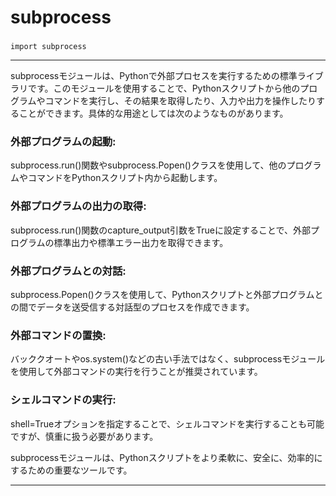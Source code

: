 # subprocess
### 

```
import subprocess
```
---
subprocessモジュールは、Pythonで外部プロセスを実行するための標準ライブラリです。このモジュールを使用することで、Pythonスクリプトから他のプログラムやコマンドを実行し、その結果を取得したり、入力や出力を操作したりすることができます。具体的な用途としては次のようなものがあります。

### 外部プログラムの起動: 
subprocess.run()関数やsubprocess.Popen()クラスを使用して、他のプログラムやコマンドをPythonスクリプト内から起動します。
### 外部プログラムの出力の取得: 
subprocess.run()関数のcapture_output引数をTrueに設定することで、外部プログラムの標準出力や標準エラー出力を取得できます。
### 外部プログラムとの対話: 
subprocess.Popen()クラスを使用して、Pythonスクリプトと外部プログラムとの間でデータを送受信する対話型のプロセスを作成できます。
### 外部コマンドの置換: 
バッククオートやos.system()などの古い手法ではなく、subprocessモジュールを使用して外部コマンドの実行を行うことが推奨されています。
### シェルコマンドの実行: 
shell=Trueオプションを指定することで、シェルコマンドを実行することも可能ですが、慎重に扱う必要があります。

subprocessモジュールは、Pythonスクリプトをより柔軟に、安全に、効率的にするための重要なツールです。

---
